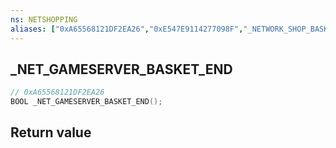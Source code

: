 ```yaml
---
ns: NETSHOPPING
aliases: ["0xA65568121DF2EA26","0xE547E9114277098F","_NETWORK_SHOP_BASKET_END"]
---
```

## _NET_GAMESERVER_BASKET_END

```c
// 0xA65568121DF2EA26
BOOL _NET_GAMESERVER_BASKET_END();
```


## Return value
